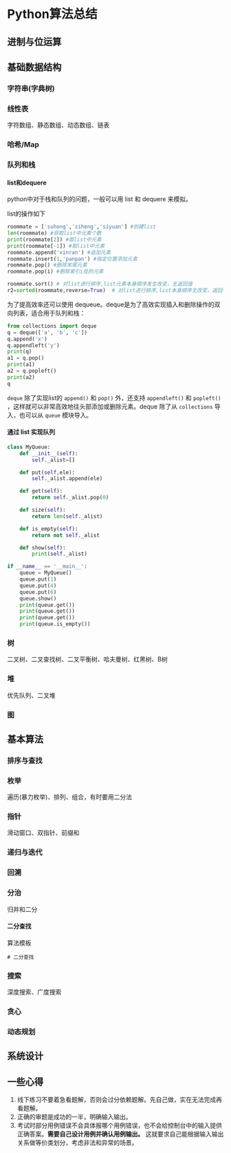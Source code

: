 # Python算法总结

## 进制与位运算

## 基础数据结构

### 字符串(字典树)

### 线性表

字符数组、静态数组、动态数组、链表

### 哈希/Map

### 队列和栈

#### list和dequere

python中对于栈和队列的问题，一般可以用 list 和 dequere 来模拟。

list的操作如下

```Python
roommate = ['suhong','ziheng','siyuan'] #创建list
len(roommate) #获取list中元素个数
print(roommate[2]) #取list中元素
print(roommate[-1]) #取list中元素
roommate.append('xinran') #追加元素
roommate.insert(1,'panpan') #指定位置添加元素
roommate.pop() #删除末尾元素
roommate.pop(i) #删除索引i处的元素

roommate.sort() # 对list进行排序,list元素本身顺序发生改变，无返回值
r2=sorted(roommate,reverse=True)  # 对list进行排序,list本身顺序无改变，返回一个新的list
```

为了提高效率还可以使用 dequeue。deque是为了高效实现插入和删除操作的双向列表，适合用于队列和栈：

```python
from collections import deque
q = deque(['a', 'b', 'c'])
q.append('x')
q.appendleft('y')
print(q)
a1 = q.pop()
print(a1)
a2 = q.popleft()
print(a2)
q
```

`deque` 除了实现list的 `append()` 和 `pop()` 外，还支持 `appendleft()` 和 `popleft()` ，这样就可以非常高效地往头部添加或删除元素。deque 除了从 `collections` 导入，也可以从 `queue` 模块导入。

#### 通过 list 实现队列

```python
class MyQueue:
    def __init__(self):
        self._alist=[]

    def put(self,ele):
        self._alist.append(ele)

    def get(self):
        return self._alist.pop(0)

    def size(self):
        return len(self._alist)

    def is_empty(self):
        return not self._alist

    def show(self):
        print(self._alist)

if __name__ == '__main__':
    queue = MyQueue()
    queue.put(1)
    queue.put(4)
    queue.put(6)
    queue.show()
    print(queue.get())
    print(queue.get())
    print(queue.get())
    print(queue.is_empty())
```

### 树

二叉树、二叉查找树、二叉平衡树、哈夫曼树、红黑树、B树

### 堆

优先队列、二叉堆

### 图



## 基本算法

### 排序与查找

### 枚举

遍历(暴力枚举)、排列、组合，有时要用二分法

### 指针

滑动窗口、双指针、前缀和

### 递归与迭代

### 回溯

### 分治

归并和二分

#### 二分查找

算法模板
```
# 二分查找

```

### 搜索

深度搜索、广度搜索

### 贪心

### 动态规划

## 系统设计

## 一些心得

1. 线下练习不要着急看题解，否则会过分依赖题解。先自己做，实在无法完成再看题解。
2. 正确的审题是成功的一半，明确输入输出。
3. 考试时部分用例错误不会具体报哪个用例错误，也不会给控制台中的输入提供正确答案。**需要自己设计用例并确认用例输出。** 这就要求自己能根据输入输出关系做等价类划分，考虑非法和异常的场景。
